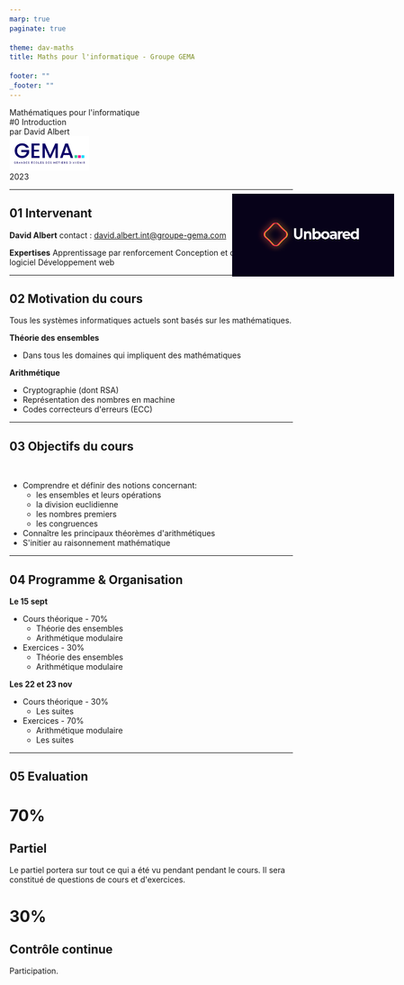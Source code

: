 ```yaml
---
marp: true
paginate: true

theme: dav-maths
title: Maths pour l'informatique - Groupe GEMA

footer: ""
_footer: ""
---
```


<!-- PARTIE 0 : Présentation du cours -->

<!-- _paginate: skip -->
<!-- _class: cover -->

<div class="coverBlockCenter">
<div class="coverModuleName">Mathématiques pour l'informatique</div>
<div class="coverCourseName"><span class="important">#0 </span>Introduction </div>
<div class="coverAuthor">par <span class="important">David Albert</span></div>
</div>

<img class="coverFooterLeft" style="background-color:#fff" height="60px" src="assets/img/logo-gema.png" />
<div class="coverYear coverFooterRight">2023</div>

---

<!-- PARTIE 1 : Encadrement -->
<!-- _class: huge -->
<div style="width:30%;position:absolute;right:5%; background-color:#070219;top:10%">
<img width="100%" src="./assets/img/LogoUnboared.png" />
</div>

## **01** Intervenant

**David Albert**
contact : david.albert.int@groupe-gema.com

**Expertises**
Apprentissage par renforcement
Conception et développement logiciel
Développement web

---

<!-- PARTIE 2 : Motivation -->

## **02** Motivation du cours

<!-- _class: huge -->

Tous les systèmes informatiques actuels sont basés sur les mathématiques.

**Théorie des ensembles**

- Dans tous les domaines qui impliquent des mathématiques

**Arithmétique**

- Cryptographie (dont RSA)
- Représentation des nombres en machine
- Codes correcteurs d'erreurs (ECC)

---

<!-- _class: huge -->

<!-- PARTIE 3 : Objectifs pédagogiques -->

## **03** Objectifs du cours

</br>

- Comprendre et définir des notions concernant:
  - les ensembles et leurs opérations
  - la division euclidienne
  - les nombres premiers
  - les congruences
- Connaître les principaux théorèmes d'arithmétiques
- S'initier au raisonnement mathématique

---

<!-- PARTIE 4 : Programme & organisation -->

## **04** Programme & Organisation

<!-- _class: huge -->

<div class='flex-horizontal'><div class='flex'>

**Le 15 sept**

- Cours théorique - 70%
  - Théorie des ensembles
  - Arithmétique modulaire
- Exercices - 30%
  - Théorie des ensembles
  - Arithmétique modulaire
  </div><div class='flex'>

**Les 22 et 23 nov**

- Cours théorique - 30%
  - Les suites
- Exercices - 70%
  - Arithmétique modulaire
  - Les suites

</div></div>

---

<!-- PARTIE 5 : Evaluation -->

## **05** Evaluation

<!-- _class: huge bg2 -->

<div class="flex-horizontal" style="height:100%;">
<div class="flex-sm">
<div class="block" style="height:80%;">
<!-- <i class="block-icon fas fa-exclamation"></i> -->

# **70%**

## Partiel

Le partiel portera sur tout ce qui a été vu pendant pendant le cours. Il sera constitué de questions de cours et d'exercices.

</div>
</div>
<div class="flex-sm">

<div class="block"style="height:80%;">

# **30%**

## Contrôle continue

Participation.

</div>

</div>
